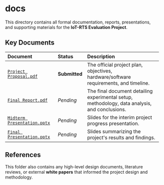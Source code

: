 # docs

This directory contains all formal documentation, reports, presentations, and supporting materials for the **IoT-RTS Evaluation Project**.

## Key Documents

| Document | Status | Description |
| :--- | :--- | :--- |
| [`Project Proposal.pdf`](Project_Proposal.pdf) | **Submitted** | The official project plan, objectives, hardware/software requirements, and timeline. |
| [`Final Report.pdf`](Final_Report.pdf) | *Pending* | The final document detailing experimental setup, methodology, data analysis, and conclusions. |
| [`Midterm Presentation.pptx`](Midterm_Presentation.pptx) | *Pending* | Slides for the interim project progress presentation. |
| [`Final Presentation.pptx`](Final_Presentation.pptx) | *Pending* | Slides summarizing the project's results and findings. |

## References

This folder also contains any high-level design documents, literature reviews, or external **white papers** that informed the project design and methodology.
